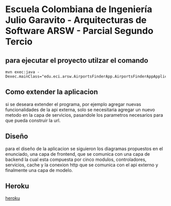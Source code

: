 # Escuela Colombiana de Ingeniería Julio Garavito - Arquitecturas de Software ARSW - Parcial Segundo Tercio



## para ejecutar el proyecto utilzar el comando 


```
mvn exec:java -Dexec.mainClass="edu.eci.arsw.AirportsFinderApp.AirportsFinderAppApplication"
```


## Como extender la aplicacion 

si se deseara extender el programa, por ejemplo agregar nuevas funcionalidades de la api externa, solo se necesitaria agregar un nuevo metodo en la capa de servicios, pasandole los parametros necesarios para que pueda construir 
la url. 



## Diseño 

para el diseño de la aplicacion se siguieron los diagramas propuestos en el enunciado, una capa de frontend, que se comunica con una capa de backend la cual esta compuesta por cinco modulos, controladores, servicios, cache 
y la conexion http que se comunica con el api externo y finalmente una capa de modelo. 

## Heroku 

[heroku](https://airportsfinderapp.herokuapp.com/)

